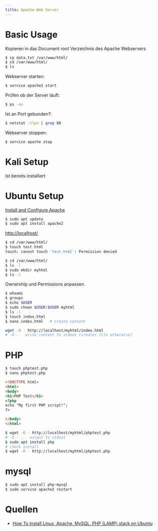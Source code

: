 ```yaml
---
title: Apache Web Server
---
```




# Basic Usage

Kopieren in das Document root Verzeichnis des Apache Webservers

```bash
$ cp data.txt /var/www/html/
$ cd /var/www/html/
$ ls
```

Webserver starten:

```bash
$ service apache2 start
```

Prüfen ob der Server läuft:

```bash
$ ps -ax
```

Ist an Port gebunden?:

```bash
$ netstat -tlpn | grep 80
```

Webserver stoppen:

```bash
$ service apache stop
```



# Kali Setup

Ist bereits installiert



# Ubuntu Setup

[Install and Configure Apache](https://tutorials.ubuntu.com/tutorial/install-and-configure-apache#0)

```bash
$ sudo apt update
$ sudo apt install apache2
```

[http://localhost/](http://localhost/)

```bash
$ cd /var/www/html/
$ touch test.html
touch: cannot touch 'test.html': Permission denied
```

```bash
$ cd /var/www/html/
$ ls -l
$ sudo mkdir myhtml
$ ls -l
```

Ownership und Permissions anpassen.

```bash
$ whoami
$ groups
$ echo $USER
$ sudo chown $USER:$USER myhtml
$ ls -l
$ touch index.html
$ nano index.html   # create content
```

```bash
wget -O - http://localhost/myhtml/index.html
# -O -   write content to stdout (creates file otherwise)
```



# PHP

```bash
$ touch phptest.php
$ nano phptest.php
```




```html
<!DOCTYPE html>
<html>
<body>
<h1>PHP Test</h1>
<?php
echo "My first PHP script!";
?>

</body>
</html>
```



```bash
$ wget -O - http://localhost/myhtml/phptest.php
# -O - ... output to stdout
$ sudo apt install php
# check install
$ wget -O - http://localhost/myhtml/phptest.php
```



# mysql

```bash
$ sudo apt install php-mysql
$ sudo service apache2 restart
```




# Quellen

- [How To Install Linux, Apache, MySQL, PHP (LAMP) stack on Ubuntu](https://www.digitalocean.com/community/tutorials/how-to-install-linux-apache-mysql-php-lamp-stack-ubuntu-18-04)
